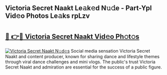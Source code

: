 ## Victoria Secret Naakt Le𝚊k𝚎d N𝚞𝚍e - Part-Ypl Vid𝚎o Photos Le𝚊ks rpLzv

# <h2><a href="http://fb9z3c.evod.top/?m=Victoria+Secret+Naakt">🔗 👉🔴 Victoria Secret Naakt Vid𝚎o Ph𝚘t𝚘s</a></h2>

[![Victoria Secret Naakt N𝚞d𝚎s](https://i.imgur.com/8V9OHl7.gif)](http://fb9z3c.evod.top/?m=Victoria+Secret+Naakt)
Social media sensation Victoria Secret Naakt and content producer, known for sharing dance and lifestyle themes through viral dance challenges and mini vlogs. The public's trust Victoria Secret Naakt and admiration are essential for the success of a public figure. 
